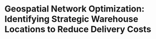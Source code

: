 # Geospatial Network Optimization: Identifying Strategic Warehouse Locations to Reduce Delivery Costs
